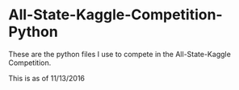 # All-State-Kaggle-Competition-Python

These are the python files I use to compete in the All-State-Kaggle Competition.

This is as of 11/13/2016
